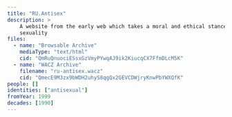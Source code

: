 ```yaml
---
title: "RU.Antisex"
description: >
    A website from the early web which takes a moral and ethical stance against
    sexuality
files:
  - name: "Browsable Archive"
    mediaType: "text/html"
    cid: "QmRuQnuociESsxGzVmyPYwqAJ9ik2KiucqCX7FfmDLcM5K"
  - name: "WACZ Archive"
    filename: "ru-antisex.wacz"
    cid: "QmecE9M3zx9bWDH2uhyS8qgQx2GEVCDWjryKnwPbYWXQfK"
people: []
identities: ["antisexual"]
fromYear: 1999
decades: [1990]
---
```


